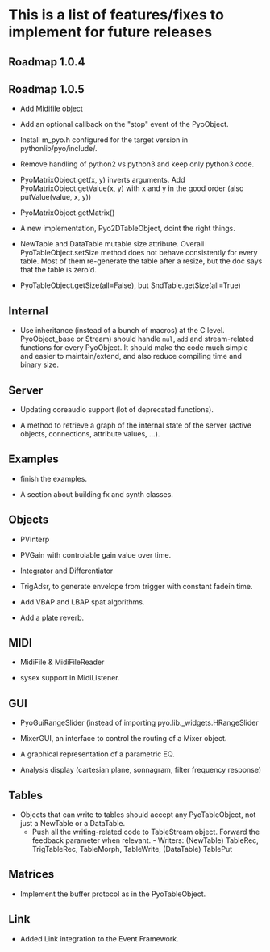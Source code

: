 This is a list of features/fixes to implement for future releases
=================================================================

Roadmap 1.0.4
-------------

Roadmap 1.0.5
-------------

- Add Midifile object

- Add an optional callback on the "stop" event of the PyoObject. 

- Install m_pyo.h configured for the target version in pythonlib/pyo/include/.

- Remove handling of python2 vs python3 and keep only python3 code.

- PyoMatrixObject.get(x, y) inverts arguments. Add PyoMatrixObject.getValue(x, y) with x and y in the good order (also putValue(value, x, y))
- PyoMatrixObject.getMatrix()
- A new implementation, Pyo2DTableObject, doint the right things.

- NewTable and DataTable mutable size attribute.
  Overall PyoTableObject.setSize method does not behave consistently for every table.
  Most of them re-generate the table after a resize, but the doc says that the table is zero'd.

- PyoTableObject.getSize(all=False), but SndTable.getSize(all=True)

Internal
--------

- Use inheritance (instead of a bunch of macros) at the C level. 
  PyoObject_base or Stream) should handle `mul`, `add` and 
  stream-related functions for every PyoObject. It should make the 
  code much simple and easier to maintain/extend, and also reduce 
  compiling time and binary size.

Server
------

- Updating coreaudio support (lot of deprecated functions).

- A method to retrieve a graph of the internal state of the server 
  (active objects, connections, attribute values, ...).

Examples
--------

- finish the examples.

- A section about building fx and synth classes.

Objects
-------

- PVInterp

- PVGain with controlable gain value over time.

- Integrator and Differentiator

- TrigAdsr, to generate envelope from trigger with constant fadein time.

- Add VBAP and LBAP spat algorithms.

- Add a plate reverb.

MIDI
----

- MidiFile & MidiFileReader

- sysex support in MidiListener.

GUI
---

- PyoGuiRangeSlider (instead of importing pyo.lib._widgets.HRangeSlider

- MixerGUI, an interface to control the routing of a Mixer object.

- A graphical representation of a parametric EQ.

- Analysis display (cartesian plane, sonnagram, filter frequency response)

Tables
------

- Objects that can write to tables should accept any PyoTableObject,
  not just a NewTable or a DataTable.
  - Push all the writing-related code to TableStream object. Forward the
    feedback parameter when relevant.
        - Writers: (NewTable) TableRec, TrigTableRec, TableMorph, TableWrite, (DataTable) TablePut

Matrices
--------

- Implement the buffer protocol as in the PyoTableObject.

Link
----

- Added Link integration to the Event Framework.
